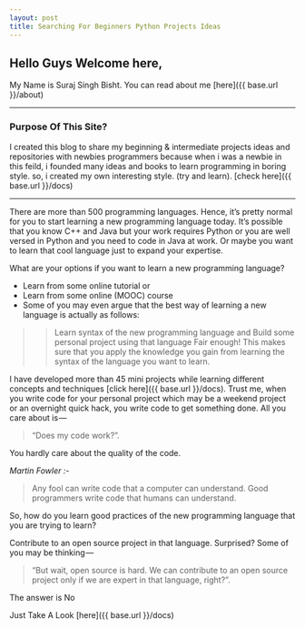 ```yaml
---
layout: post
title: Searching For Beginners Python Projects Ideas
---
```


## Hello Guys Welcome here,

My Name is Suraj Singh Bisht. You can read about me [here]({{ base.url }}/about)


----

### Purpose Of This Site?

 I created this blog to share my beginning & intermediate projects ideas and repositories with newbies programmers because when
i was a newbie in this feild, i founded many ideas and books to learn programming in boring style. so, i created my
own interesting style. (try and learn). [check here]({{ base.url }}/docs)



----
There are more than 500 programming languages. Hence, it’s pretty normal for you to start learning a new programming language today. It’s possible that you know C++ and Java but your work requires Python or you are well versed in Python and you need to code in Java at work. Or maybe you want to learn that cool language just to expand your expertise.

What are your options if you want to learn a new programming language?

- Learn from some online tutorial or
- Learn from some online (MOOC) course
- Some of you may even argue that the best way of learning a new language is actually as follows:

>> Learn syntax of the new programming language and
>> Build some personal project using that language
>> Fair enough! This makes sure that you apply the knowledge you gain from learning the syntax of the language you want to learn.

I have developed more than 45 mini projects while learning different concepts and techniques [click here]({{ base.url }}/docs). Trust me, 
when you write code for your personal project which may be a weekend project or an overnight quick hack, 
you write code to get something done. All you care about is — 

> “Does my code work?”. 

You hardly care about the quality of the code.

*Martin Fowler :-* 
> Any fool can write code that a computer can understand. Good programmers write code that humans can understand.


So, how do you learn good practices of the new programming language that you are trying to learn?

Contribute to an open source project in that language.
Surprised? Some of you may be thinking — 
> “But wait, open source is hard. We can contribute to an open source project only if we are expert in that language, right?”. 

The answer is No

Just Take A Look [here]({{ base.url }}/docs)

